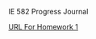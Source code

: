 IE 582 Progress Journal

[URL For Homework 1](https://github.com/BU-IE-582/fall-23-ssehacirit/blob/main/HW1/Homework1.html)
